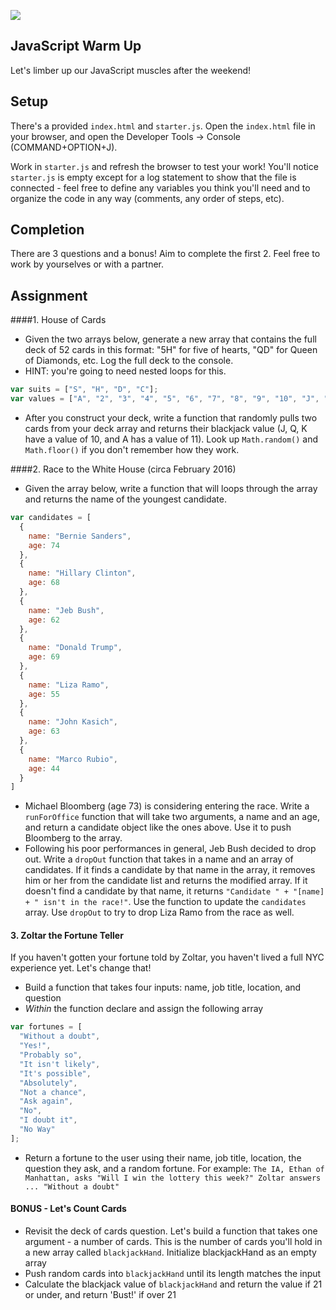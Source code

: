 ![](https://media.giphy.com/media/13HgwGsXF0aiGY/giphy.gif)

## JavaScript Warm Up

Let's limber up our JavaScript muscles after the weekend!

## Setup

There's a provided ` index.html ` and ` starter.js `. Open the ` index.html ` file in your browser, and open the Developer Tools -> Console (COMMAND+OPTION+J).

Work in ` starter.js ` and refresh the browser to test your work! You'll notice ` starter.js ` is empty except for a log statement to show that the file is connected - feel free to define any variables you think you'll need and to organize the code in any way (comments, any order of steps, etc).

## Completion

There are 3 questions and a bonus! Aim to complete the first 2. Feel free to work by yourselves or with a partner.

## Assignment

####1. House of Cards
- Given the two arrays below, generate a new array that contains the full deck of 52 cards in this format: "5H" for five of hearts, "QD" for Queen of Diamonds, etc. Log the full deck to the console.
- HINT: you're going to need nested loops for this. 

```javascript
var suits = ["S", "H", "D", "C"];
var values = ["A", "2", "3", "4", "5", "6", "7", "8", "9", "10", "J", "Q", "K"];
```

- After you construct your deck, write a function that randomly pulls two cards from your deck array and returns their blackjack value (J, Q, K have a value of 10, and A has a value of 11). Look up `Math.random()` and `Math.floor()` if you don't remember how they work.


####2. Race to the White House (circa February 2016)
- Given the array below, write a function that will loops through the array and returns the name of the youngest candidate.

```javascript
var candidates = [
  {
    name: "Bernie Sanders",
    age: 74
  },
  {
    name: "Hillary Clinton",
    age: 68
  },
  {
    name: "Jeb Bush",
    age: 62
  },
  {
    name: "Donald Trump",
    age: 69
  },
  {
    name: "Liza Ramo",
    age: 55
  },
  {
    name: "John Kasich",
    age: 63
  },
  {
    name: "Marco Rubio",
    age: 44
  }
]
```
- Michael Bloomberg (age 73) is considering entering the race. Write a `runForOffice` function that will take two arguments, a name and an age, and return a candidate object like the ones above. Use it to push Bloomberg to the array.  
- Following his poor performances in general, Jeb Bush decided to drop out. Write a `dropOut` function that takes in a name and an array of candidates. If it finds a candidate by that name in the array, it removes him or her from the candidate list and returns the modified array. If it doesn't find a candidate by that name, it returns `"Candidate " + "[name] + " isn't in the race!"`. Use the function to update the `candidates` array. Use `dropOut` to try to drop Liza Ramo from the race as well.

#### 3. Zoltar the Fortune Teller

If you haven't gotten your fortune told by Zoltar, you haven't lived a full NYC experience yet. Let's change that!

- Build a function that takes four inputs: name, job title, location, and question
- *Within* the function declare and assign the following array
```javascript
var fortunes = [
  "Without a doubt",
  "Yes!",
  "Probably so",
  "It isn't likely",
  "It's possible",
  "Absolutely",
  "Not a chance",
  "Ask again",
  "No",
  "I doubt it",
  "No Way"
];
```
- Return a fortune to the user using their name, job title, location, the question they ask, and a random fortune. For example: ` The IA, Ethan of Manhattan, asks "Will I win the lottery this week?" Zoltar answers ... "Without a doubt" `

#### BONUS - Let's Count Cards

- Revisit the deck of cards question. Let's build a function that takes one argument - a number of cards. This is the number of cards you'll hold in a new array called `blackjackHand`. Initialize blackjackHand as an empty array
- Push random cards into `blackjackHand` until its length matches the input
- Calculate the blackjack value of `blackjackHand` and return the value if 21 or under, and return 'Bust!' if over 21

